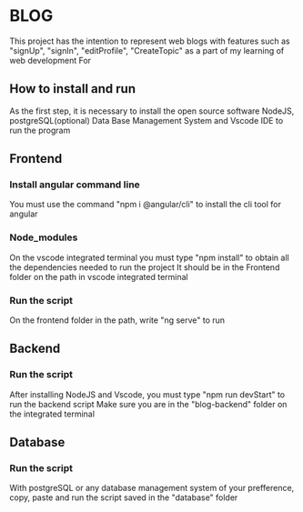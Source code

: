 # BLOG
 This project has the intention to represent web blogs with features such as "signUp", "signIn", "editProfile", "CreateTopic" as a part of my learning of web development
 For 

## How to install and run
As the first step, it is necessary to install the open source software NodeJS, postgreSQL(optional) Data Base Management System and Vscode IDE to run the program

## Frontend
 ### Install angular command line
   You must use the command "npm i @angular/cli" to install the cli tool for angular
 ### Node_modules
   On the vscode integrated terminal you must type "npm install" to obtain all the dependencies needed to run the project
   It should be in the Frontend folder on the path in vscode integrated terminal
 ### Run the script
   On the frontend folder in the path, write "ng serve" to run

## Backend
 ### Run the script
  After installing NodeJS and Vscode, you must type "npm run devStart" to run the backend script
  Make sure you are in the "blog-backend" folder on the integrated terminal

## Database  
 ### Run the script
   With postgreSQL or any database management system of your prefference, copy, paste and run the script saved in the "database" folder
